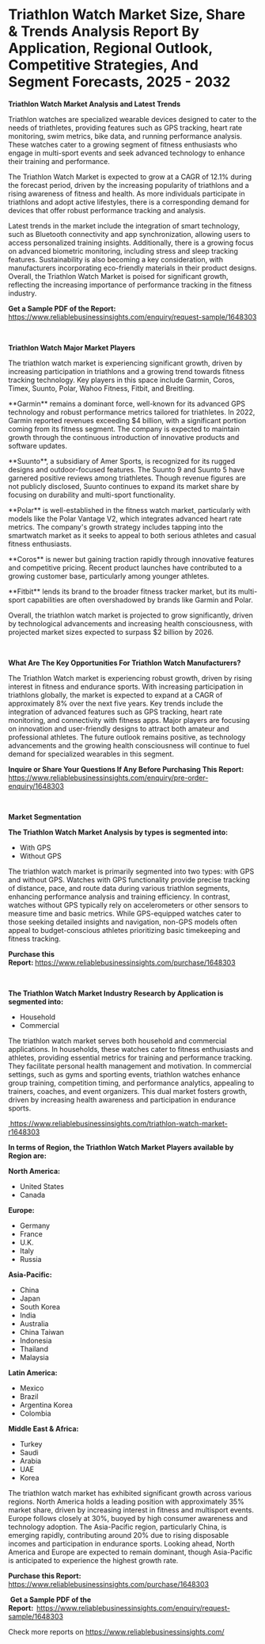 <p><h1>Triathlon Watch Market Size, Share & Trends Analysis Report By Application, Regional Outlook, Competitive Strategies, And Segment Forecasts, 2025 - 2032</h1></p><p><strong>Triathlon Watch Market Analysis and Latest Trends</strong></p>
<p><p>Triathlon watches are specialized wearable devices designed to cater to the needs of triathletes, providing features such as GPS tracking, heart rate monitoring, swim metrics, bike data, and running performance analysis. These watches cater to a growing segment of fitness enthusiasts who engage in multi-sport events and seek advanced technology to enhance their training and performance.</p><p>The Triathlon Watch Market is expected to grow at a CAGR of 12.1% during the forecast period, driven by the increasing popularity of triathlons and a rising awareness of fitness and health. As more individuals participate in triathlons and adopt active lifestyles, there is a corresponding demand for devices that offer robust performance tracking and analysis. </p><p>Latest trends in the market include the integration of smart technology, such as Bluetooth connectivity and app synchronization, allowing users to access personalized training insights. Additionally, there is a growing focus on advanced biometric monitoring, including stress and sleep tracking features. Sustainability is also becoming a key consideration, with manufacturers incorporating eco-friendly materials in their product designs. Overall, the Triathlon Watch Market is poised for significant growth, reflecting the increasing importance of performance tracking in the fitness industry.</p></p>
<p><strong>Get a Sample PDF of the Report:&nbsp;</strong> <a href="https://www.reliablebusinessinsights.com/enquiry/request-sample/1648303?utm_campaign=2234&utm_medium=2&utm_source=Github&utm_content=ia&utm_term=07022025&utm_id=triathlon-watch">https://www.reliablebusinessinsights.com/enquiry/request-sample/1648303</a></p>
<p>&nbsp;</p>
<p><strong>Triathlon Watch Major Market Players</strong></p>
<p><p>The triathlon watch market is experiencing significant growth, driven by increasing participation in triathlons and a growing trend towards fitness tracking technology. Key players in this space include Garmin, Coros, Timex, Suunto, Polar, Wahoo Fitness, Fitbit, and Breitling. </p><p>**Garmin** remains a dominant force, well-known for its advanced GPS technology and robust performance metrics tailored for triathletes. In 2022, Garmin reported revenues exceeding $4 billion, with a significant portion coming from its fitness segment. The company is expected to maintain growth through the continuous introduction of innovative products and software updates.</p><p>**Suunto**, a subsidiary of Amer Sports, is recognized for its rugged designs and outdoor-focused features. The Suunto 9 and Suunto 5 have garnered positive reviews among triathletes. Though revenue figures are not publicly disclosed, Suunto continues to expand its market share by focusing on durability and multi-sport functionality.</p><p>**Polar** is well-established in the fitness watch market, particularly with models like the Polar Vantage V2, which integrates advanced heart rate metrics. The company's growth strategy includes tapping into the smartwatch market as it seeks to appeal to both serious athletes and casual fitness enthusiasts.</p><p>**Coros** is newer but gaining traction rapidly through innovative features and competitive pricing. Recent product launches have contributed to a growing customer base, particularly among younger athletes. </p><p>**Fitbit** lends its brand to the broader fitness tracker market, but its multi-sport capabilities are often overshadowed by brands like Garmin and Polar.</p><p>Overall, the triathlon watch market is projected to grow significantly, driven by technological advancements and increasing health consciousness, with projected market sizes expected to surpass $2 billion by 2026.</p></p>
<p>&nbsp;</p>
<p><strong>What Are The Key Opportunities For Triathlon Watch Manufacturers?</strong></p>
<p><p>The Triathlon Watch market is experiencing robust growth, driven by rising interest in fitness and endurance sports. With increasing participation in triathlons globally, the market is expected to expand at a CAGR of approximately 8% over the next five years. Key trends include the integration of advanced features such as GPS tracking, heart rate monitoring, and connectivity with fitness apps. Major players are focusing on innovation and user-friendly designs to attract both amateur and professional athletes. The future outlook remains positive, as technology advancements and the growing health consciousness will continue to fuel demand for specialized wearables in this segment.</p></p>
<p><strong>Inquire or Share Your Questions If Any Before Purchasing This Report:</strong> <a href="https://www.reliablebusinessinsights.com/enquiry/pre-order-enquiry/1648303?utm_campaign=2234&utm_medium=2&utm_source=Github&utm_content=ia&utm_term=07022025&utm_id=triathlon-watch">https://www.reliablebusinessinsights.com/enquiry/pre-order-enquiry/1648303</a></p>
<p>&nbsp;</p>
<p><strong>Market Segmentation</strong></p>
<p><strong>The Triathlon Watch Market Analysis by types is segmented into:</strong></p>
<p><ul><li>With GPS</li><li>Without GPS</li></ul></p>
<p><p>The triathlon watch market is primarily segmented into two types: with GPS and without GPS. Watches with GPS functionality provide precise tracking of distance, pace, and route data during various triathlon segments, enhancing performance analysis and training efficiency. In contrast, watches without GPS typically rely on accelerometers or other sensors to measure time and basic metrics. While GPS-equipped watches cater to those seeking detailed insights and navigation, non-GPS models often appeal to budget-conscious athletes prioritizing basic timekeeping and fitness tracking.</p></p>
<p><strong>Purchase this Report:&nbsp;</strong><a href="https://www.reliablebusinessinsights.com/purchase/1648303?utm_campaign=2234&utm_medium=2&utm_source=Github&utm_content=ia&utm_term=07022025&utm_id=triathlon-watch">https://www.reliablebusinessinsights.com/purchase/1648303</a></p>
<p>&nbsp;</p>
<p><strong>The Triathlon Watch Market Industry Research by Application is segmented into:</strong></p>
<p><ul><li>Household</li><li>Commercial</li></ul></p>
<p><p>The triathlon watch market serves both household and commercial applications. In households, these watches cater to fitness enthusiasts and athletes, providing essential metrics for training and performance tracking. They facilitate personal health management and motivation. In commercial settings, such as gyms and sporting events, triathlon watches enhance group training, competition timing, and performance analytics, appealing to trainers, coaches, and event organizers. This dual market fosters growth, driven by increasing health awareness and participation in endurance sports.</p></p>
<p><a href="https://www.reliablebusinessinsights.com/triathlon-watch-market-r1648303?utm_campaign=2234&utm_medium=2&utm_source=Github&utm_content=ia&utm_term=07022025&utm_id=triathlon-watch">&nbsp;https://www.reliablebusinessinsights.com/triathlon-watch-market-r1648303</a></p>
<p><strong>In terms of Region, the Triathlon Watch Market Players available by Region are:</strong></p>
<p>
    <p> <strong> North America: </strong>
        <ul>
            <li>United States</li>
            <li>Canada</li>
        </ul>
        </p> 
    <p> <strong> Europe: </strong>
        <ul>
            <li>Germany</li>
            <li>France</li>
            <li>U.K.</li>
            <li>Italy</li>
            <li>Russia</li>
        </ul>
        </p> 
    <p> <strong> Asia-Pacific: </strong>
        <ul>
            <li>China</li>
            <li>Japan</li>
            <li>South Korea</li>
            <li>India</li>
            <li>Australia</li>
            <li>China Taiwan</li>
            <li>Indonesia</li>
            <li>Thailand</li>
            <li>Malaysia</li>
        </ul>
        </p> 
    <p> <strong> Latin America: </strong>
        <ul>
            <li>Mexico</li>
            <li>Brazil</li>
            <li>Argentina Korea</li>
            <li>Colombia</li>
        </ul>
        </p> 
    <p> <strong> Middle East & Africa: </strong>
        <ul>
            <li>Turkey</li>
            <li>Saudi</li>
            <li>Arabia</li>
            <li>UAE</li>
            <li>Korea</li>
        </ul>
    </p>
    </p>
<p><p>The triathlon watch market has exhibited significant growth across various regions. North America holds a leading position with approximately 35% market share, driven by increasing interest in fitness and multisport events. Europe follows closely at 30%, buoyed by high consumer awareness and technology adoption. The Asia-Pacific region, particularly China, is emerging rapidly, contributing around 20% due to rising disposable incomes and participation in endurance sports. Looking ahead, North America and Europe are expected to remain dominant, though Asia-Pacific is anticipated to experience the highest growth rate.</p></p>
<p><strong>Purchase this Report: </strong><a href="https://www.reliablebusinessinsights.com/purchase/1648303?utm_campaign=2234&utm_medium=2&utm_source=Github&utm_content=ia&utm_term=07022025&utm_id=triathlon-watch">https://www.reliablebusinessinsights.com/purchase/1648303</a></p>
<p>&nbsp;<strong>Get a Sample PDF of the Report:&nbsp;&nbsp;</strong><a href="https://www.reliablebusinessinsights.com/enquiry/request-sample/1648303?utm_campaign=2234&utm_medium=2&utm_source=Github&utm_content=ia&utm_term=07022025&utm_id=triathlon-watch">https://www.reliablebusinessinsights.com/enquiry/request-sample/1648303</a></p>
<p><strong></strong></p>
<p>Check more reports on <a href="https://www.reliablebusinessinsights.com/?utm_campaign=2234&utm_medium=2&utm_source=Github&utm_content=ia&utm_term=07022025&utm_id=triathlon-watch">https://www.reliablebusinessinsights.com/</a></p>